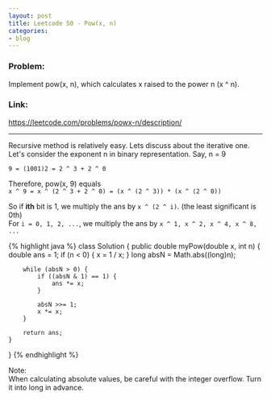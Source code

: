 ```yaml
---
layout: post
title: Leetcode 50 - Pow(x, n)
categories:
- blog
---
```


### Problem:
Implement pow(x, n), which calculates x raised to the power n (x ^ n).  
### Link:
<https://leetcode.com/problems/powx-n/description/>

---
Recursive method is relatively easy. Lets discuss about the iterative one.  
Let's consider the exponent n in binary representation. Say, n = 9

`9 = (1001)2 = 2 ^ 3 + 2 ^ 0`

Therefore, pow(x, 9) equals  
`x ^ 9 = x ^ (2 ^ 3 + 2 ^ 0) = (x ^ (2 ^ 3)) * (x ^ (2 ^ 0))`    

So if **ith** bit is 1, we multiply the ans by `x ^ (2 ^ i)`. (the least significant is 0th)   
For `i = 0, 1, 2, ...`, we multiply the ans by `x ^ 1, x ^ 2, x ^ 4, x ^ 8, ...`

{% highlight java %}
class Solution {
    public double myPow(double x, int n) {
        double ans = 1;
        if (n < 0) {
            x = 1 / x;
        }
        long absN = Math.abs((long)n);
        
        while (absN > 0) {
            if ((absN & 1) == 1) {
                ans *= x;
            }
            
            absN >>= 1;
            x *= x;
        }
        
        return ans;
    }
}
{% endhighlight %}

Note:  
When calculating absolute values, be careful with the integer overflow. Turn it into long in advance.  
